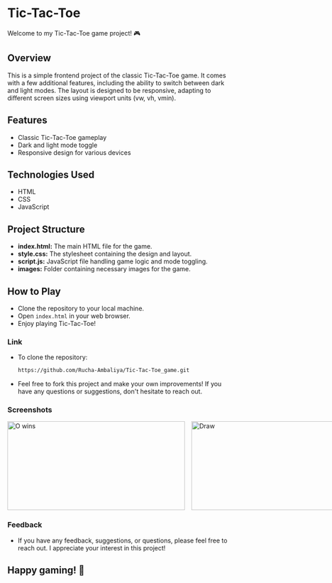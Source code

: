 # Tic-Tac-Toe

Welcome to my Tic-Tac-Toe game project! 🎮

## Overview
This is a simple frontend project of the classic Tic-Tac-Toe game. It comes with a few additional features, including the ability to switch between dark and light modes. The layout is designed to be responsive, adapting to different screen sizes using viewport units (vw, vh, vmin).

## Features
- Classic Tic-Tac-Toe gameplay
- Dark and light mode toggle
- Responsive design for various devices

## Technologies Used
- HTML
- CSS
- JavaScript

## Project Structure
- **index.html:** The main HTML file for the game.
- **style.css:** The stylesheet containing the design and layout.
- **script.js:** JavaScript file handling game logic and mode toggling.
- **images:** Folder containing necessary images for the game.

## How to Play
- Clone the repository to your local machine.
- Open `index.html` in your web browser.
- Enjoy playing Tic-Tac-Toe!

### Link

- To clone the repository:

   ```bash
   https://github.com/Rucha-Ambaliya/Tic-Tac-Toe_game.git

- Feel free to fork this project and make your own improvements! If you have any questions or suggestions, don't hesitate to reach out.

### Screenshots
<div style="display: flex; justify-content: space-between;">
  <img src="images/O-win.PNG" alt="O wins" width="400" height="200" style="margin-right: 15px;">
  <img src="images/Draw.PNG" alt="Draw" width="400" height="200">
</div>

### Feedback

- If you have any feedback, suggestions, or questions, please feel free to reach out. I appreciate your interest in this project!

## Happy gaming! 🚀
